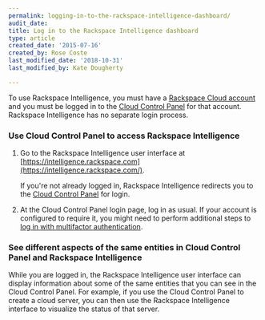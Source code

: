 ```yaml
---
permalink: logging-in-to-the-rackspace-intelligence-dashboard/
audit_date:
title: Log in to the Rackspace Intelligence dashboard
type: article
created_date: '2015-07-16'
created_by: Rose Coste
last_modified_date: '2018-10-31'
last_modified_by: Kate Dougherty

---
```


To use Rackspace Intelligence, you must have a [Rackspace Cloud
account](https://cart.rackspace.com/cloud) and you must be logged in to
the [Cloud Control Panel](https://login.rackspace.com/) for that
account. Rackspace Intelligence has no separate login process.

### Use Cloud Control Panel to access Rackspace Intelligence

1.  Go to the Rackspace Intelligence user interface
    at [https://intelligence.rackspace.com](https://intelligence.rackspace.com/).

    If you're not already logged in,
    Rackspace Intelligence redirects you to the
    [Cloud Control Panel](https://login.rackspace.com) for login.

2.  At the Cloud Control Panel login page, log in as usual. If your
    account is configured to require it, you might need to perform
    additional steps to
    [log in with multifactor authentication](/support/how-to/multifactor-authentication-from-the-cloud-control-panel).

### See different aspects of the same entities in Cloud Control Panel and Rackspace Intelligence

While you are logged in, the Rackspace Intelligence user interface can
display information about some of the same entities that you can see in
the Cloud Control Panel. For example, if you use the Cloud Control Panel
to create a cloud server, you can then use the Rackspace Intelligence
interface to visualize the status of that server.

